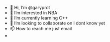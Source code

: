 - 👋 Hi, I’m @garyprot
- 👀 I’m interested in NBA
- 🌱 I’m currently learning C++
- 💞️ I’m looking to collaborate on I dont know yet
- 📫 How to reach me just email
- 
<!---
garyprot/garyprot is a ✨ special ✨ repository because its `README.md` (this file) appears on your GitHub profile.
You can click the Preview link to take a look at your changes.
--->
